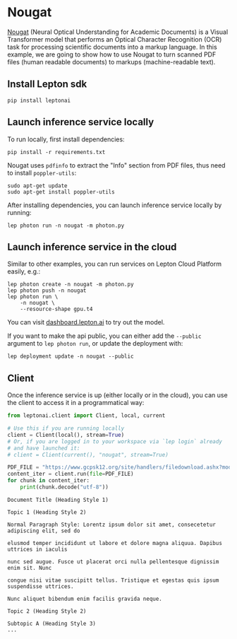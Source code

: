 # Nougat

[Nougat](https://github.com/facebookresearch/nougat) (Neural Optical Understanding for Academic Documents) is a Visual Transformer model that performs an Optical Character Recognition (OCR) task for processing scientific documents into a markup language. In this example, we are going to show how to use Nougat to turn scanned PDF files (human readable documents) to markups (machine-readable text).

## Install Lepton sdk
```shell
pip install leptonai
```

## Launch inference service locally

To run locally, first install dependencies:
```shell
pip install -r requirements.txt
```

Nougat uses `pdfinfo` to extract the "Info" section from PDF files, thus need to install `poppler-utils`:

```shell
sudo apt-get update
sudo apt-get install poppler-utils
```

After installing dependencies, you can launch inference service locally by running:

```shell
lep photon run -n nougat -m photon.py
```

## Launch inference service in the cloud

Similar to other examples, you can run services on Lepton Cloud Platform easily, e.g.:

```shell
lep photon create -n nougat -m photon.py
lep photon push -n nougat
lep photon run \
    -n nougat \
    --resource-shape gpu.t4
```

You can visit [dashboard.lepton.ai](https://dashboard.lepton.ai/) to try out the model.

If you want to make the api public, you can either add the `--public` argument to `lep photon run`, or update the deployment with:

```shell
lep deployment update -n nougat --public
```

## Client

Once the inference service is up (either locally or in the cloud), you can use the client to access it in a programmatical way:

```python
from leptonai.client import Client, local, current

# Use this if you are running locally
client = Client(local(), stream=True)
# Or, if you are logged in to your workspace via `lep login` already
# and have launched it:
# client = Client(current(), "nougat", stream=True)
```

```python
PDF_FILE = "https://www.gcpsk12.org/site/handlers/filedownload.ashx?moduleinstanceid=74914&dataid=140852&FileName=Sample%20Scanned%20PDF.pdf"
content_iter = client.run(file=PDF_FILE)
for chunk in content_iter:
    print(chunk.decode("utf-8"))
```

```
Document Title (Heading Style 1)

Topic 1 (Heading Style 2)

Normal Paragraph Style: Lorentz ipsum dolor sit amet, consecetetur adipiscing elit, sed do

elusmod temper incididunt ut labore et dolore magna aliquua. Dapibus uttrices in iaculis

nunc sed augue. Fusce ut placerat orci nulla pellentesque dignissim enim sit. Nunc

congue nisi vitae suscipitt tellus. Tristique et egestas quis ipsum suspendisse uttrices.

Nunc aliquet bibendum enim facilis gravida neque.

Topic 2 (Heading Style 2)

Subtopic A (Heading Style 3)
...
```
